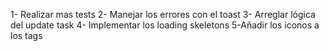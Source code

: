 1- Realizar mas tests
2- Manejar los errores con el toast
3- Arreglar lógica del update task
4- Implementar los loading skeletons
5-Añadir los iconos a los tags